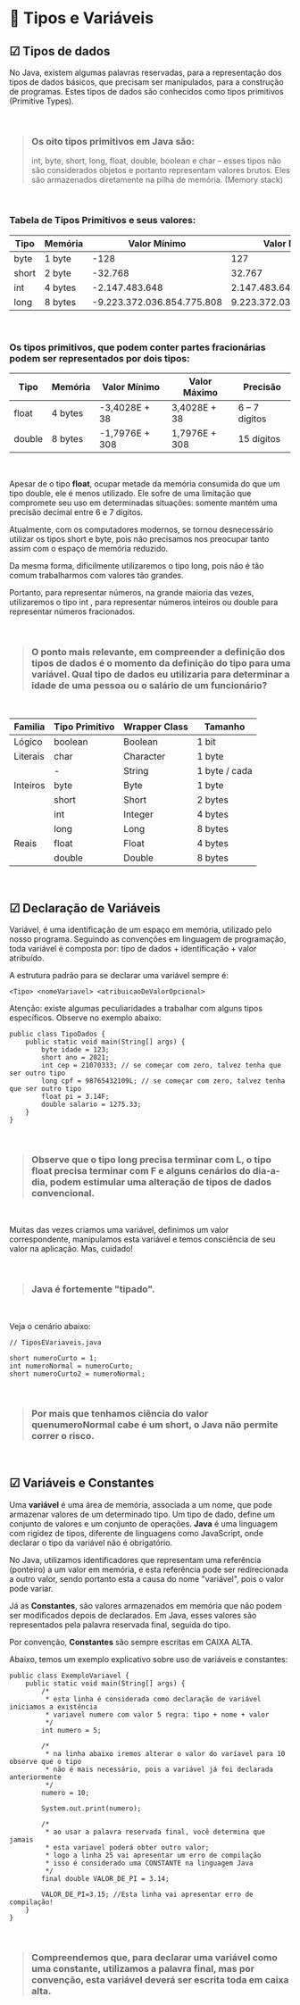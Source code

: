 # 📌 **Tipos e Variáveis**
## ☑ **Tipos de dados**
No Java, existem algumas palavras reservadas, para a representação dos tipos de dados básicos, que precisam ser manipulados, para a construção de programas. Estes tipos de dados são conhecidos como tipos primitivos (Primitive Types).

&nbsp;

> ### Os oito tipos primitivos em Java são:
> int, byte, short, long, float, double, boolean e char – esses tipos não são considerados objetos e portanto representam valores brutos. Eles são armazenados diretamente na pilha de memória. (Memory stack)

&nbsp;

### Tabela de Tipos Primitivos e seus valores:

| Tipo | Memória | Valor Mínimo | Valor Máximo |
|--- |--- |--- |--- |
| byte | 1 byte | -128 | 127 |
| short | 2 byte | -32.768 | 32.767 |
| int | 4 bytes | -2.147.483.648 | 2.147.483.647 |
| long | 8 bytes | -9.223.372.036.854.775.808 | 9.223.372.036.854.775.807 |

&nbsp;
### Os tipos primitivos, que podem conter partes fracionárias podem ser representados por dois tipos:

| Tipo | Memória | Valor Mínimo | Valor Máximo | Precisão |
|--- |--- |--- |--- |--- |
| float | 4 bytes | -3,4028E + 38 | 3,4028E + 38 | 6 – 7 dígitos |
| double | 8 bytes | -1,7976E + 308 | 1,7976E + 308 | 15 dígitos |

&nbsp;

Apesar de o tipo **float**, ocupar metade da memória consumida do que um tipo double, ele é menos utilizado. Ele sofre de uma limitação que compromete seu uso em determinadas situações: somente mantém uma precisão decimal entre 6 e 7 dígitos.

Atualmente, com os computadores modernos, se tornou desnecessário utilizar os tipos short e byte, pois não precisamos nos preocupar tanto assim com o espaço de memória reduzido.

Da mesma forma, dificilmente utilizaremos o tipo long, pois não é tão comum trabalharmos com valores tão grandes.

Portanto, para representar números, na grande maioria das vezes, utilizaremos o tipo int , para representar números inteiros ou double para representar números fracionados.

&nbsp;

> ### O ponto mais relevante, em compreender a definição dos tipos de dados é o momento da definição do tipo para uma variável. Qual tipo de dados eu utilizaria para determinar a idade de uma pessoa ou o salário de um funcionário?

&nbsp;

| Familia | Tipo Primitivo | Wrapper Class | Tamanho |
|--- |--- |--- |--- |
| Lógico | boolean | Boolean | 1 bit |
| Literais | char | Character | 1 byte |
|  | - | String | 1 byte / cada |
| Inteiros | byte | Byte | 1 byte |
|  | short | Short | 2 bytes |
|  | int | Integer | 4 bytes |
|  | long | Long | 8 bytes |
| Reais | float | Float | 4 bytes |
|  | double | Double | 8 bytes |

&nbsp;

## ☑ Declaração de Variáveis
Variável, é uma identificação de um espaço em memória, utilizado pelo nosso programa. Seguindo as convenções em linguagem de programação, toda variável é composta por: tipo de dados + identificação + valor atribuído.

A estrutura padrão para se declarar uma variável sempre é:


```
<Tipo> <nomeVariavel> <atribuicaoDeValorOpcional>
```

Atenção: existe algumas peculiaridades a trabalhar com alguns tipos específicos. Observe no exemplo abaixo:

```
public class TipoDados {
	public static void main(String[] args) {
		byte idade = 123;
		short ano = 2021;
		int cep = 21070333; // se começar com zero, talvez tenha que ser outro tipo
		long cpf = 98765432109L; // se começar com zero, talvez tenha que ser outro tipo
		float pi = 3.14F;
		double salario = 1275.33;
	}
}
```
&nbsp;

> ### Observe que o tipo long precisa terminar com L, o tipo float precisa terminar com F e alguns cenários do dia-a-dia, podem estimular uma alteração de tipos de dados convencional.

&nbsp;

Muitas das vezes criamos uma variável, definimos um valor correspondente, manipulamos esta variável e temos consciência de seu valor na aplicação. Mas, cuidado!

&nbsp;

> ### Java é fortemente "tipado".

&nbsp;

Veja o cenário abaixo:
```
// TiposEVariaveis.java

short numeroCurto = 1;
int numeroNormal = numeroCurto;
short numeroCurto2 = numeroNormal;
```
&nbsp;
> ### Por mais que tenhamos ciência do valor quenumeroNormal cabe é um short, o Java não permite correr o risco.

&nbsp;

## ☑ Variáveis e Constantes
Uma **variável** é uma área de memória, associada a um nome, que pode armazenar valores de um determinado tipo. Um tipo de dado, define um conjunto de valores e um conjunto de operações. **Java** é uma linguagem com rigidez de tipos, diferente de linguagens como JavaScript, onde declarar o tipo da variável não é obrigatório.

No Java, utilizamos identificadores que representam uma referência (ponteiro) a um valor em memória, e esta referência pode ser redirecionada a outro valor, sendo portanto esta a causa do nome "variável", pois o valor pode variar.

Já as **Constantes**, são valores armazenados em memória que não podem ser modificados depois de declarados. Em Java, esses valores são representados pela palavra reservada final, seguida do tipo.

Por convenção, **Constantes** são sempre escritas em CAIXA ALTA.

Abaixo, temos um exemplo explicativo sobre uso de variáveis e constantes:

```
public class ExemploVariavel {
	public static void main(String[] args) {
		/*
		 * esta linha é considerada como declaração de variável iniciamos a existência
		 * variavel numero com valor 5 regra: tipo + nome + valor
		 */
		int numero = 5;

		/*
		 * na linha abaixo iremos alterar o valor do varíavel para 10 observe que o tipo
		 * não é mais necessário, pois a variável já foi declarada anteriormente
		 */
		numero = 10;

		System.out.print(numero);
		
		/*
		 * ao usar a palavra reservada final, você determina que jamais
		 * esta variavel poderá obter outro valor;
		 * logo a linha 25 vai apresentar um erro de compilação
		 * isso é considerado uma CONSTANTE na linguagem Java
		 */
		final double VALOR_DE_PI = 3.14;
		
		VALOR_DE_PI=3.15; //Esta linha vai apresentar erro de compilação!
	}
}
```
&nbsp;

> ### Compreendemos que, para declarar uma variável como uma constante, utilizamos a palavra final, mas por convenção, esta variável deverá ser escrita toda em caixa alta.
